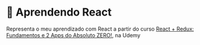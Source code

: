 # :rocket: Aprendendo React

Representa o meu aprendizado com React a partir do curso [React + Redux: Fundamentos e 2 Apps do Absoluto ZERO!](https://www.udemy.com/course/react-redux-pt/), na Udemy
